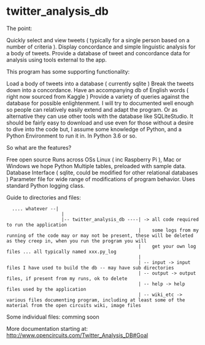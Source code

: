 # twitter_analysis_db
The point:

Quickly select and view tweets ( typically for a single person based on a number of criteria ).
Display concordance and simple linguistic analysis for a body of tweets.
Provide a database of tweet and concordance data for analysis using tools external to the app.

This program has some supporting functionality:

Load a body of tweets into a database ( currently sqlite )
Break the tweets down into a concordance.
Have an accompanying db of English words ( right now sourced from Kaggle )
Provide a variety of queries against the database for possible enlightenment.
I will try to documented well enough so people can relatively easily extend and adapt the program. Or as alternative they can use other tools with the database like SQLiteStudio. It should be fairly easy to download and use even for those without a desire to dive into the code but, I assume some knowledge of Python, and a Python Environment to run it in. In Python 3.6 or so.
 
So what are the features?

Free open source
Runs across OSs Linux ( inc Raspberry Pi ), Mac or Windows we hope 
Python
Multiple tables, preloaded with sample data.
Database Interface ( sqlite, could be modified for other relational databases )
Parameter file for wide range of modifications of program behavior.
Uses standard Python logging class.

Guide to directories and files:
```
  .... whatever --|
                    |
                    |-- twitter_analysis_db ----| -> all code required to run the application  
                                                |    some logs from my running of the code may or may not be present, these will be deleted as they creep in, when you run the program you will
                                                |    get your own log files ... all typically named xxx.py_log 
                                                |
                                                | -- input -> input files I have used to build the db -- may have sub directories 
                                                | -- output -> output files, if present from my runs, ok to delete
                                                | -- help -> help files used by the application 
                                                | -- wiki_etc -> various files documenting program, including at least some of the material from the open circuits wiki, image files
```
Some individual files:
         comming soon 

More documentation starting at:  http://www.opencircuits.com/Twitter_Analysis_DB#Goal

 

